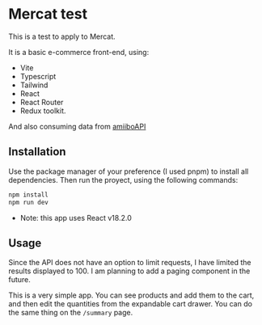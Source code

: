 # Mercat test

This is a test to apply to Mercat.

It is a basic e-commerce front-end, using:
* Vite
* Typescript
* Tailwind
* React
* React Router
* Redux toolkit.

And also consuming data from [amiiboAPI](https://www.amiiboapi.com/api/amiibo)

## Installation

Use the package manager of your preference (I used pnpm) to install all dependencies. Then run the proyect, using the following commands:

```bash
npm install
npm run dev
```

- Note: this app uses React v18.2.0

## Usage
Since the API does not have an option to limit requests, I have limited the results displayed to 100. I am planning to add a paging component in the future.

This is a very simple app. You can see products and add them to the cart, and then edit the quantities from the expandable cart drawer.
You can do the same thing on the ```/summary``` page.

